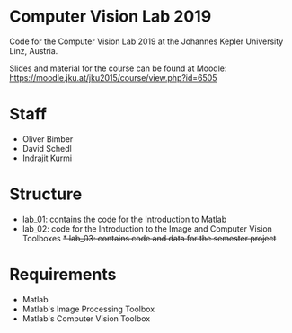 # Computer Vision Lab 2019
Code for the Computer Vision Lab 2019 at the Johannes Kepler University Linz, Austria.

Slides and material for the course can be found at Moodle:
 https://moodle.jku.at/jku2015/course/view.php?id=6505


# Staff
 * Oliver Bimber
 * David Schedl 
 * Indrajit Kurmi


# Structure

 * lab_01: contains the code for the Introduction to Matlab
 * lab_02: code for the Introduction to the Image and Computer Vision Toolboxes
 ~~* lab_03: contains code and data for the semester project~~
   
# Requirements

* Matlab 
* Matlab's Image Processing Toolbox
* Matlab's Computer Vision Toolbox

